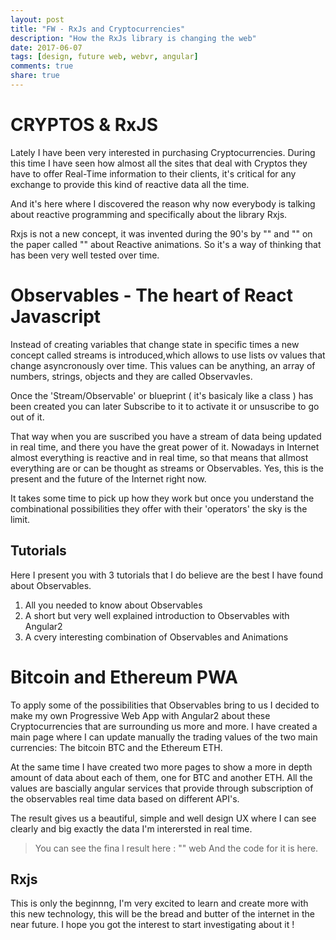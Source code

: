 ```yaml
---
layout: post
title: "FW - RxJs and Cryptocurrencies"
description: "How the RxJs library is changing the web"
date: 2017-06-07
tags: [design, future web, webvr, angular]
comments: true
share: true
---
```


# CRYPTOS & RxJS

Lately I have been very interested in purchasing Cryptocurrencies. During this time I have seen how almost all the sites that deal with Cryptos they have to offer Real-Time information to their clients, it's critical for any exchange to provide this kind of reactive data all the time.

And it's here where I discovered the reason why now everybody is talking about reactive programming and specifically about the library Rxjs. 

Rxjs is not a new concept, it was invented during the 90's by "" and "" on the paper called "" about Reactive animations. So it's a way of thinking that has been very well tested over time.

# Observables - The heart of React Javascript

Instead of creating variables that change state in specific times a new concept called streams is introduced,which allows to use lists ov values that change asyncronously over time. This values can be anything, an array of numbers, strings, objects and they are called Observavles. 

Once the 'Stream/Observable' or blueprint ( it's basicaly like a class ) has been created you can later Subscribe to it to activate it or unsuscribe to go out of it.

That way when you are suscribed you have a stream of data being updated in real time, and there you have the great power of it. Nowadays in Internet almost everything is reactive and in real time, so that means that allmost everything are or can be thought as streams or Observables. Yes, this is the present and the future of the Internet right now.

It takes some time to pick up how they work but once you understand the combinational possibilities they offer with their 'operators' the sky is the limit.

## Tutorials

Here I present you with 3 tutorials that I do believe are the best I have found about Observables.

1. All you needed to know about Observables
2. A short but very well explained introduction to Observables with Angular2
3. A cvery interesting combination of Observables and Animations

# Bitcoin and Ethereum PWA

To apply some of the possibilities that Observables bring to us I decided to make my own Progressive Web App with Angular2 about these
Cryptocurrencies that are surrounding us more and more. I have created a main page where I can update manually the trading values of the two main currencies: The bitcoin BTC and the Ethereum ETH.

At the same time I have created two more pages to show a more in depth amount of data about each of them, one for BTC and another ETH. All the values are bascially angular services that provide through subscription of the observables real time data based on different API's.

The result gives us a beautiful, simple and well design UX where I can see clearly and big exactly the data I'm interersted in real time.

> You can see the fina l result here : "" web
> And the code for it is here.

## Rxjs

This is only the beginnng, I'm very excited to learn and create more with this new technology, this will be the bread and butter of the internet in the near future. I hope you got the interest to start investigating about it !
